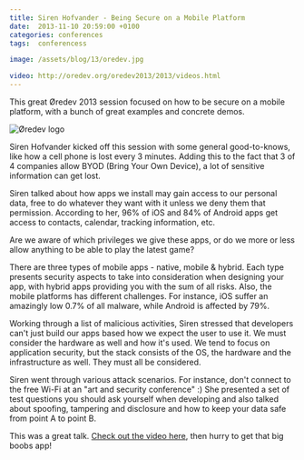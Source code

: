 ```yaml
---
title: Siren Hofvander - Being Secure on a Mobile Platform
date:  2013-11-10 20:59:00 +0100
categories: conferences
tags:  conferencess

image: /assets/blog/13/oredev.jpg

video: http://oredev.org/oredev2013/2013/videos.html
---
```


This great Øredev 2013 session focused on how to be secure on a mobile platform, with a bunch of great examples and concrete demos.

![Øredev logo]({{page.image}})

Siren Hofvander kicked off this session with some general good-to-knows, like how a cell phone is lost every 3 minutes. Adding this to the fact that 3 of 4 companies allow BYOD (Bring Your Own Device), a lot of sensitive information can get lost.

Siren talked about how apps we install may gain access to our personal data, free to do whatever they want with it unless we deny them that permission. According to her, 96% of iOS and 84% of Android apps get access to contacts, calendar, tracking information, etc.

Are we aware of which privileges we give these apps, or do we more or less allow anything to be able to play the latest game?

There are three types of mobile apps - native, mobile & hybrid. Each type presents security aspects to take into consideration when designing your app, with hybrid apps providing you with the sum of all risks. Also, the mobile platforms has different challenges. For instance, iOS suffer an amazingly low 0.7% of all malware, while Android is affected by 79%.

Working through a list of malicious activities, Siren stressed that developers can't just build our apps based how we expect the user to use it. We must consider the hardware as well and how it's used. We tend to focus on application security, but the stack consists of the OS, the hardware and the
infrastructure as well. They must all be considered.

Siren went through various attack scenarios. For instance, don't connect to the free Wi-Fi at an "art and security conference" :) She presented a set of test questions you should ask yourself when developing and also talked about spoofing, tampering and disclosure and how to keep your data safe from point A to point B.

This was a great talk. [Check out the video here]({{page.video}}), then hurry to get that big boobs app!